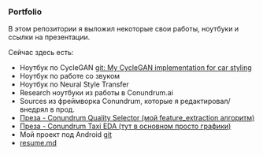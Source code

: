 ### Portfolio

В этом репозитории я выложил некоторые свои работы, ноутбуки и ссылки на презентации.

Сейчас здесь есть:

- Ноутбук по CycleGAN [git: My CycleGAN implementation for car styling](https://github.com/unfinity-core/cycleGAN-car-styling)
- Ноутбук по работе со звуком
- Ноутбук по Neural Style Transfer
- Research ноутбуки из работы в Conundrum.ai
- Sources из фреймворка Conundrum, которые я редактировал/внедрял в прод.
- [Преза - Conundrum Quality Selector (мой feature_extraction алгоритм)](https://docs.google.com/presentation/d/1D_tmXTcTK-k-45UNufzmtQK0hMhxpDHLOC_fRDJcwsI/edit?usp=sharing)
- [Преза - Conundrum Taxi EDA (тут в основном просто графики)](https://docs.google.com/presentation/d/119tWh0gH4uN7K4m9ALH_4O82HucBN9t49pgfXlkuD28/edit?usp=sharing)
- Мой проект под Android [git](https://github.com/unfinity-core/IngradientLauncher)
- [resume.md](https://github.com/unfinity-core/portfolio/blob/master/resume.md)
